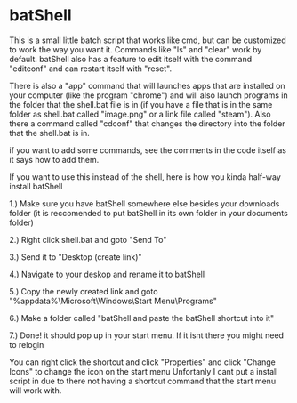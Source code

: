 # batShell
This is a small little batch script that works like cmd, but can be customized to work the way you want it. Commands like "ls" and "clear" work by default. batShell also has a feature to edit itself with the command "editconf" and can restart itself with "reset". 

There is also a "app" command that will launches apps that are installed on your computer (like the program "chrome") and will also launch programs in the folder that the shell.bat file is in (if you have a file that is in the same folder as shell.bat called "image.png" or a link file called "steam"). Also there a command called "cdconf" that changes the directory into the folder that the shell.bat is in.

if you want to add some commands, see the comments in the code itself as it says how to add them.


If you want to use this instead of the shell, here is how you kinda half-way install batShell

1.) Make sure you have batShell somewhere else besides your downloads folder (it is reccomended to put batShell in its own folder in your documents folder)

2.) Right click shell.bat and goto "Send To"

3.) Send it to "Desktop (create link)"

4.) Navigate to your deskop and rename it to batShell

5.) Copy the newly created link and goto "%appdata%\Microsoft\Windows\Start Menu\Programs"

6.) Make a folder called "batShell and paste the batShell shortcut into it"

7.) Done! it should pop up in your start menu. If it isnt there you might need to relogin

You can right click the shortcut and click "Properties" and click "Change Icons" to change the icon on the start menu
Unfortanly I cant put a install script in due to there not having a shortcut command that the start menu will work with.
